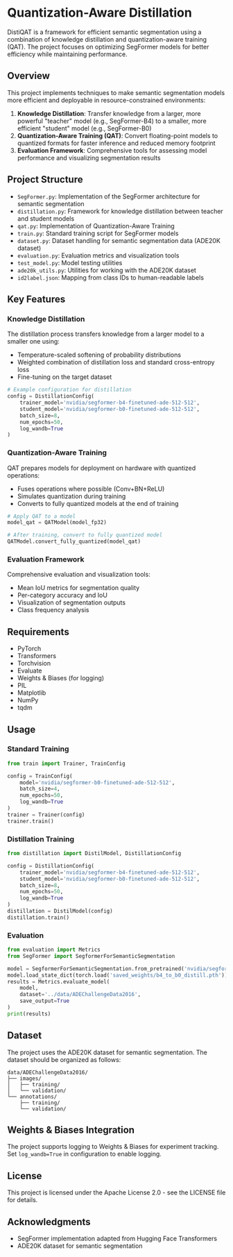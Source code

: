 # Quantization-Aware Distillation

DistiQAT is a framework for efficient semantic segmentation using a combination of knowledge distillation and quantization-aware training (QAT). The project focuses on optimizing SegFormer models for better efficiency while maintaining performance.

## Overview

This project implements techniques to make semantic segmentation models more efficient and deployable in resource-constrained environments:

1. **Knowledge Distillation**: Transfer knowledge from a larger, more powerful "teacher" model (e.g., SegFormer-B4) to a smaller, more efficient "student" model (e.g., SegFormer-B0)
2. **Quantization-Aware Training (QAT)**: Convert floating-point models to quantized formats for faster inference and reduced memory footprint
3. **Evaluation Framework**: Comprehensive tools for assessing model performance and visualizing segmentation results

## Project Structure

- `SegFormer.py`: Implementation of the SegFormer architecture for semantic segmentation
- `distillation.py`: Framework for knowledge distillation between teacher and student models
- `qat.py`: Implementation of Quantization-Aware Training
- `train.py`: Standard training script for SegFormer models
- `dataset.py`: Dataset handling for semantic segmentation data (ADE20K dataset)
- `evaluation.py`: Evaluation metrics and visualization tools
- `test_model.py`: Model testing utilities
- `ade20k_utils.py`: Utilities for working with the ADE20K dataset
- `id2label.json`: Mapping from class IDs to human-readable labels

## Key Features

### Knowledge Distillation

The distillation process transfers knowledge from a larger model to a smaller one using:
- Temperature-scaled softening of probability distributions
- Weighted combination of distillation loss and standard cross-entropy loss
- Fine-tuning on the target dataset

```python
# Example configuration for distillation
config = DistillationConfig(
    trainer_model='nvidia/segformer-b4-finetuned-ade-512-512',
    student_model='nvidia/segformer-b0-finetuned-ade-512-512',
    batch_size=8,
    num_epochs=50,
    log_wandb=True
)
```

### Quantization-Aware Training

QAT prepares models for deployment on hardware with quantized operations:
- Fuses operations where possible (Conv+BN+ReLU)
- Simulates quantization during training
- Converts to fully quantized models at the end of training

```python
# Apply QAT to a model
model_qat = QATModel(model_fp32)

# After training, convert to fully quantized model
QATModel.convert_fully_quantized(model_qat)
```

### Evaluation Framework

Comprehensive evaluation and visualization tools:
- Mean IoU metrics for segmentation quality
- Per-category accuracy and IoU
- Visualization of segmentation outputs
- Class frequency analysis

## Requirements

- PyTorch
- Transformers
- Torchvision
- Evaluate
- Weights & Biases (for logging)
- PIL
- Matplotlib
- NumPy
- tqdm

## Usage

### Standard Training

```python
from train import Trainer, TrainConfig

config = TrainConfig(
    model='nvidia/segformer-b0-finetuned-ade-512-512',
    batch_size=4, 
    num_epochs=50, 
    log_wandb=True
)
trainer = Trainer(config)
trainer.train()
```

### Distillation Training

```python
from distillation import DistilModel, DistillationConfig

config = DistillationConfig(
    trainer_model='nvidia/segformer-b4-finetuned-ade-512-512',
    student_model='nvidia/segformer-b0-finetuned-ade-512-512',
    batch_size=8, 
    num_epochs=50, 
    log_wandb=True
)
distillation = DistilModel(config)
distillation.train()
```

### Evaluation

```python
from evaluation import Metrics
from SegFormer import SegformerForSemanticSegmentation

model = SegformerForSemanticSegmentation.from_pretrained('nvidia/segformer-b0-finetuned-ade-512-512')
model.load_state_dict(torch.load('saved_weights/b4_to_b0_distill.pth'))
results = Metrics.evaluate_model(
    model, 
    dataset='../data/ADEChallengeData2016', 
    save_output=True
)
print(results)
```

## Dataset

The project uses the ADE20K dataset for semantic segmentation. The dataset should be organized as follows:

```
data/ADEChallengeData2016/
├── images/
│   ├── training/
│   └── validation/
└── annotations/
    ├── training/
    └── validation/
```

## Weights & Biases Integration

The project supports logging to Weights & Biases for experiment tracking. Set `log_wandb=True` in configuration to enable logging.

## License

This project is licensed under the Apache License 2.0 - see the LICENSE file for details.

## Acknowledgments

- SegFormer implementation adapted from Hugging Face Transformers
- ADE20K dataset for semantic segmentation
